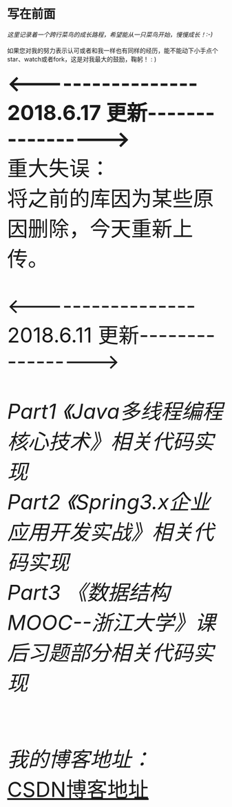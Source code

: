 # 写在前面
<i>这里记录着一个跨行菜鸟的成长路程，希望能从一只菜鸟开始，慢慢成长！:-) </i></br></br>
如果您对我的努力表示认可或者和我一样也有同样的经历，能不能动下小手点个star、watch或者fork，这是对我最大的鼓励，鞠躬！ : ) </br></br>
<font size="12px"><b><----------------- 2018.6.17 更新-----------------></b><font size="12px"></font></br>
重大失误：  </br>
将之前的库因为某些原因删除，今天重新上传。</br>


<----------------- 2018.6.11 更新-----------------></br>


<i>Part1 《Java多线程编程核心技术》相关代码实现</i></br>
<i>Part2 《Spring3.x企业应用开发实战》相关代码实现</i></br>
<i>Part3 《数据结构MOOC--浙江大学》课后习题部分相关代码实现</i></br></br>




<i>我的博客地址：</i></br>
<a href="https://blog.csdn.net/lpckr94">CSDN博客地址</a></br>
